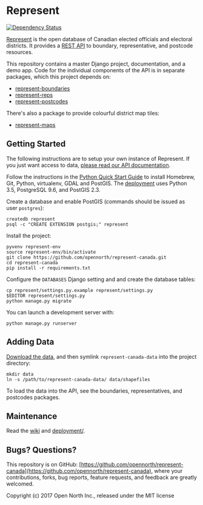 # Represent

[![Dependency Status](https://gemnasium.com/opennorth/represent-canada.png)](https://gemnasium.com/opennorth/represent-canada)

[Represent](https://represent.opennorth.ca) is the open database of Canadian elected officials and electoral districts. It provides a [REST API](https://represent.opennorth.ca/api/) to boundary, representative, and postcode resources.

This repository contains a master Django project, documentation, and a demo app. Code for the individual components of the API is in separate packages, which this project depends on:

* [represent-boundaries](https://github.com/opennorth/represent-boundaries)
* [represent-reps](https://github.com/opennorth/represent-reps)
* [represent-postcodes](https://github.com/opennorth/represent-postcodes)

There's also a package to provide colourful district map tiles:

* [represent-maps](https://github.com/tauberer/represent-maps)

## Getting Started

The following instructions are to setup your own instance of Represent. If you just want access to data, [please read our API documentation](https://represent.opennorth.ca/api/).

Follow the instructions in the [Python Quick Start Guide](https://github.com/opennorth/wiki/wiki/Python-Quick-Start%3A-OS-X) to install Homebrew, Git, Python, virtualenv, GDAL and PostGIS. The [deployment](deployment/) uses Python 3.5, PostgreSQL 9.6, and PostGIS 2.3.

Create a database and enable PostGIS (commands should be issued as user `postgres`):

    createdb represent
    psql -c "CREATE EXTENSION postgis;" represent

Install the project:

    pyvenv represent-env
    source represent-env/bin/activate
    git clone https://github.com/opennorth/represent-canada.git
    cd represent-canada
    pip install -r requirements.txt

Configure the `DATABASES` Django setting and and create the database tables:

    cp represent/settings.py.example represent/settings.py
    $EDITOR represent/settings.py
    python manage.py migrate

You can launch a development server with:

    python manage.py runserver

## Adding Data

[Download the data](https://github.com/opennorth/represent-canada-data), and then symlink `represent-canada-data` into the project directory:

    mkdir data
    ln -s /path/to/represent-canada-data/ data/shapefiles

To load the data into the API, see the boundaries, representatives, and postcodes packages.

## Maintenance

Read the [wiki](https://github.com/opennorth/represent-canada/wiki) and [deployment/](deployment/).

## Bugs? Questions?

This repository is on GitHub: [https://github.com/opennorth/represent-canada](https://github.com/opennorth/represent-canada), where your contributions, forks, bug reports, feature requests, and feedback are greatly welcomed.

Copyright (c) 2017 Open North Inc., released under the MIT license
